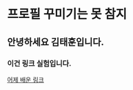 # 프로필 꾸미기는 못 참지
## 안녕하세요 김태훈입니다.
### 이건 링크 실험입니다.
[어제 배운 링크]("C:\Users\SSAFY\Downloads\proimg.jpeg")

<!--
**flyingeastbird/flyingeastbird** is a ✨ _special_ ✨ repository because its `README.md` (this file) appears on your GitHub profile.

Here are some ideas to get you started:

- 🔭 I’m currently working on ...
- 🌱 I’m currently learning ...
- 👯 I’m looking to collaborate on ...
- 🤔 I’m looking for help with ...
- 💬 Ask me about ...
- 📫 How to reach me: ...
- 😄 Pronouns: ...
- ⚡ Fun fact: ...
-->
